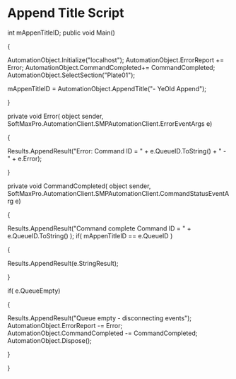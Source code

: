 # Append Title Script

int mAppenTitleID; public void Main()

{

AutomationObject.Initialize("localhost"); AutomationObject.ErrorReport += Error; AutomationObject.CommandCompleted+= CommandCompleted; AutomationObject.SelectSection("Plate01");

mAppenTitleID = AutomationObject.AppendTitle("- YeOld Append");

}

private void Error( object sender, SoftMaxPro.AutomationClient.SMPAutomationClient.ErrorEventArgs e)

{

Results.AppendResult("Error: Command ID = " + e.QueueID.ToString() + " - " + e.Error);

}

private void CommandCompleted( object sender, SoftMaxPro.AutomationClient.SMPAutomationClient.CommandStatusEventArg e)

{

Results.AppendResult("Command complete Command ID = " + e.QueueID.ToString() ); if( mAppenTitleID == e.QueueID )

{

Results.AppendResult(e.StringResult);

}

if( e.QueueEmpty)

{

Results.AppendResult("Queue empty - disconnecting events"); AutomationObject.ErrorReport -= Error; AutomationObject.CommandCompleted -= CommandCompleted; AutomationObject.Dispose();

}

}

